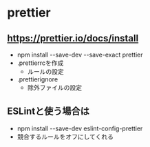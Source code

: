 # prettier

## https://prettier.io/docs/install

- npm install --save-dev --save-exact prettier
- .prettierrcを作成
    - ルールの設定
- .prettierignore
    - 除外ファイルの設定

## ESLintと使う場合は

- npm install --save-dev eslint-config-prettier
- 競合するルールをオフにしてくれる
